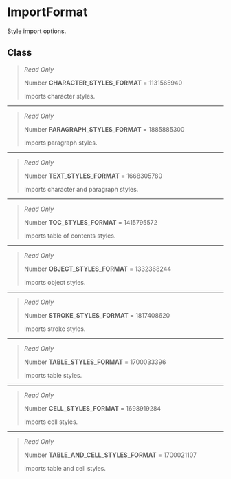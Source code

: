 # ImportFormat
Style import options.

## Class
> *Read Only* 
> 
> Number **CHARACTER_STYLES_FORMAT** = 1131565940
> 
> Imports character styles.
*** 
> *Read Only* 
> 
> Number **PARAGRAPH_STYLES_FORMAT** = 1885885300
> 
> Imports paragraph styles.
*** 
> *Read Only* 
> 
> Number **TEXT_STYLES_FORMAT** = 1668305780
> 
> Imports character and paragraph styles.
*** 
> *Read Only* 
> 
> Number **TOC_STYLES_FORMAT** = 1415795572
> 
> Imports table of contents styles.
*** 
> *Read Only* 
> 
> Number **OBJECT_STYLES_FORMAT** = 1332368244
> 
> Imports object styles.
*** 
> *Read Only* 
> 
> Number **STROKE_STYLES_FORMAT** = 1817408620
> 
> Imports stroke styles.
*** 
> *Read Only* 
> 
> Number **TABLE_STYLES_FORMAT** = 1700033396
> 
> Imports table styles.
*** 
> *Read Only* 
> 
> Number **CELL_STYLES_FORMAT** = 1698919284
> 
> Imports cell styles.
*** 
> *Read Only* 
> 
> Number **TABLE_AND_CELL_STYLES_FORMAT** = 1700021107
> 
> Imports table and cell styles.

